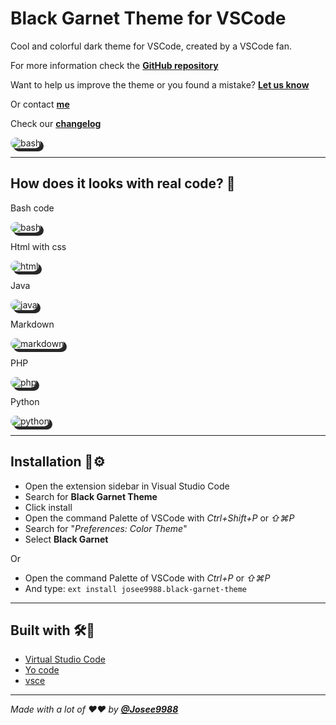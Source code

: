 # **Black Garnet Theme for VSCode**

Cool and colorful dark theme for VSCode, created by a VSCode fan.

For more information check the **[GitHub repository](https://github.com/Josee9988/black-garnet-theme)**

Want to help us improve the theme or you found a mistake?
**[Let us know](https://github.com/Josee9988/black-garnet-theme/issues)**

Or contact **[me](jgracia9988@gmail.com)**

Check our **[changelog](CHANGELOG.md)**

<img src="https://i.imgur.com/i4DykBO.png" alt="bash" title="bash code" style="border-radius:15px;  box-shadow: 5px 5px #282829; max-height: 550px; max-width:725px;margin-left: auto; margin-right:auto;" />

---

## **How does it looks with real code?** 📸

Bash code

<img src="https://i.imgur.com/Y07J7c3.png" alt="bash" title="bash code" style="border-radius:15px;  box-shadow: 5px 5px #282829; max-height: 550px; max-width:725px;margin-left: auto; margin-right:auto;"/>

Html with css

<img src="https://i.imgur.com/3FvSc7H.png" alt="html" title="htmlcss" style="border-radius:15px;  box-shadow: 5px 5px #282829; max-height: 550px; max-width:725px;margin-left: auto; margin-right:auto;"/>

Java

<img src="https://i.imgur.com/CkOERyz.png" alt="java" title="java" style="border-radius:15px;  box-shadow: 5px 5px #282829; max-height: 550px; max-width:725px;margin-left: auto; margin-right:auto;"/>

Markdown

<img src="https://i.imgur.com/ZNFJgHD.png" alt="markdown" title="markdown" style="border-radius:15px;  box-shadow: 5px 5px #282829; max-height: 550px; max-width:725px;margin-left: auto; margin-right:auto;"/>

PHP

<img src="https://i.imgur.com/LpwUmYZ.png" alt="php" title="php" style="border-radius:15px;  box-shadow: 5px 5px #282829; max-height: 550px; max-width:725px;margin-left: auto; margin-right:auto;"/>

Python

<img src="https://i.imgur.com/vzqLu0v.pngg" alt="python" title="python" style="border-radius:15px;  box-shadow: 5px 5px #282829; max-height: 550px; max-width:725px;margin-left: auto; margin-right:auto;"/>

---

## **Installation** 🔩⚙️

- Open the extension sidebar in Visual Studio Code
- Search for **Black Garnet Theme**
- Click install
- Open the command Palette of VSCode with *Ctrl+Shift+P* or *⇧⌘P*
- Search for "*Preferences: Color Theme*"
- Select **Black Garnet**

Or

- Open the command Palette of VSCode with *Ctrl+P* or *⇧⌘P*
- And type:
```ext install josee9988.black-garnet-theme```

---

## **Built with** 🛠️🔧

- [Virtual Studio Code](https://code.visualstudio.com/)
- [Yo code](https://code.visualstudio.com/api/get-started/your-first-extension)
- [vsce](https://code.visualstudio.com/api/working-with-extensions/publishing-extension)

---

*Made with a lot of ❤️❤️ by **[@Josee9988](https://github.com/Josee9988)***
